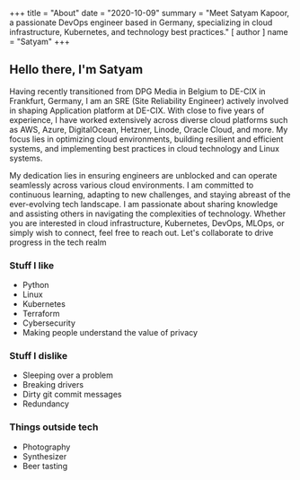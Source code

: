 +++
title = "About"
date = "2020-10-09"
summary = "Meet Satyam Kapoor, a passionate DevOps engineer based in Germany, specializing in cloud infrastructure, Kubernetes, and technology best practices."
[ author ]
  name = "Satyam"
+++


## Hello there, I'm Satyam

Having recently transitioned from DPG Media in Belgium to DE-CIX in Frankfurt, Germany, I am an SRE (Site Reliability Engineer) actively involved in shaping Application platform at DE-CIX. With close to five years of experience, I have worked extensively across diverse cloud platforms such as AWS, Azure, DigitalOcean, Hetzner, Linode, Oracle Cloud, and more. My focus lies in optimizing cloud environments, building resilient and efficient systems, and implementing best practices in cloud technology and Linux systems.

My dedication lies in ensuring engineers are unblocked and can operate seamlessly across various cloud environments. I am committed to continuous learning, adapting to new challenges, and staying abreast of the ever-evolving tech landscape. I am passionate about sharing knowledge and assisting others in navigating the complexities of technology. Whether you are interested in cloud infrastructure, Kubernetes, DevOps, MLOps, or simply wish to connect, feel free to reach out. Let's collaborate to drive progress in the tech realm

### Stuff I like

- Python
- Linux
- Kubernetes
- Terraform
- Cybersecurity
- Making people understand the value of privacy

### Stuff I dislike

- Sleeping over a problem
- Breaking drivers
- Dirty git commit messages
- Redundancy

### Things outside tech

- Photography
- Synthesizer
- Beer tasting
